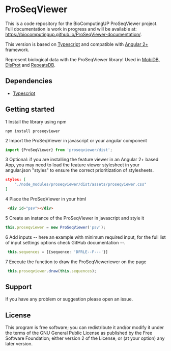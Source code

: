 # ProSeqViewer

This is a code repository for the BioComputingUP ProSeqViewer project.
Full documentation is work in progress and will be available at: https://biocomputingup.github.io/ProSeqViewer-documentation/.

This version is based on [Typescript](https://www.typescriptlang.org/) and compatible with [Angular 2+](https://angular.io/) framework.

Represent biological data with the ProSeqViewer library! Used in [MobiDB](http://mobidb.bio.unipd.it/),
[DisProt](http://www.disprot.org/) and [RepeatsDB](http://repeatsdb.bio.unipd.it/).

## Dependencies

* [Typescript](https://www.typescriptlang.org/)


[comment]: <> (## Output demo)

[comment]: <> (![ProSeqViewer]&#40;src/assets/sqvDemo.png&#41;)

## Getting started

1 Install the library using npm
```
npm install proseqviewer
```

2 Import the ProSeqViewer in javascript or your angular component
```typescript
import {ProSeqViewer} from 'proseqviewer/dist';
```

3 Optional: if you are installing the feature viewer in an Angular 2+ based App, you may
need to load the feature viewer stylesheet in your angular.json "styles" to
ensure the correct prioritization of stylesheets.
```json
styles: [
    "./node_modules/proseqviewer/dist/assets/proseqviewer.css"
]
```

4 Place the ProSeqViewer in your html
```html
 <div id="psv"></div>
```

5 Create an instance of the ProSeqViewer in javascript and style it
```typescript
this.proseqviewer = new ProSeqViewer('psv');
```

6 Add inputs -- here an example with minimum required input, for the full list of input settings options check GitHub documentation --.
```typescript
 this.sequences = [{sequence: 'DFRLE--F---'}]
```
7 Execute the function to draw the ProSeqVieweriewer on the page
```typescript
 this.proseqviewer.draw(this.sequences);
```

## Support

If you have any problem or suggestion please open an issue.

## License

This program is free software; you can redistribute it and/or modify it under the terms of the GNU General Public
License as published by the Free Software Foundation; either version 2 of the License, or (at your option) any later
version.
